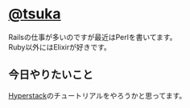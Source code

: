 # [@tsuka](https://twitter.com/tsuka)

Railsの仕事が多いのですが最近はPerlを書いてます。  
Ruby以外にはElixirが好きです。

## 今日やりたいこと

[Hyperstack](https://hyperstack.org/)のチュートリアルをやろうかと思ってます。
